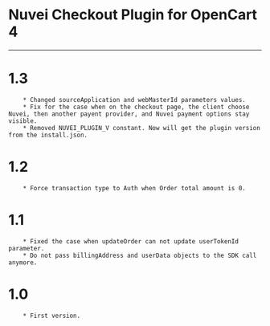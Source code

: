 # Nuvei Checkout Plugin for OpenCart 4

---

# 1.3
```
    * Changed sourceApplication and webMasterId parameters values.
    * Fix for the case when on the checkout page, the client choose Nuvei, then another payent provider, and Nuvei payment options stay visible.
    * Removed NUVEI_PLUGIN_V constant. Now will get the plugin version from the install.json.
```

# 1.2
```
    * Force transaction type to Auth when Order total amount is 0.
```

# 1.1
```
    * Fixed the case when updateOrder can not update userTokenId parameter.
    * Do not pass billingAddress and userData objects to the SDK call anymore.
```

# 1.0
```
    * First version.
```